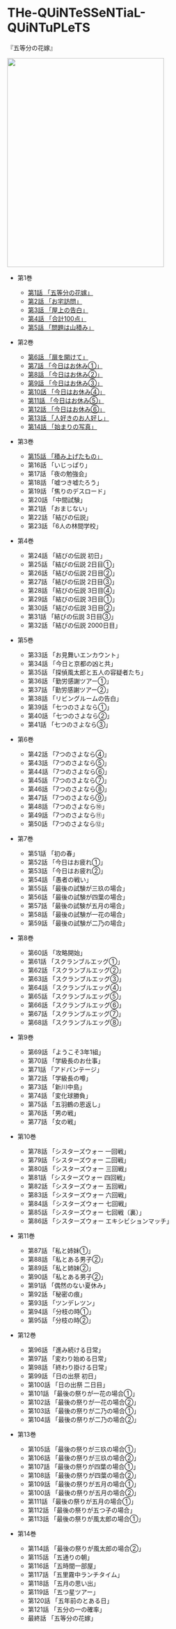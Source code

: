 # THe-QUiNTeSSeNTiaL-QUiNTuPLeTS

『五等分の花嫁』

<image src=https://user-images.githubusercontent.com/3541096/80665775-59f33680-8ad5-11ea-9e93-3a998e197db7.png width=360 height=480>


- 第1巻

  - [第1話 「五等分の花嫁」](https://github.com/kako-jun/THe-QUiNTeSSeNTiaL-QUiNTuPLeTS/wiki/%E7%AC%AC1%E8%A9%B1-%E3%80%8C%E4%BA%94%E7%AD%89%E5%88%86%E3%81%AE%E8%8A%B1%E5%AB%81%E3%80%8D)
  - [第2話 「お宅訪問」](https://github.com/kako-jun/THe-QUiNTeSSeNTiaL-QUiNTuPLeTS/wiki/%E7%AC%AC2%E8%A9%B1-%E3%80%8C%E3%81%8A%E5%AE%85%E8%A8%AA%E5%95%8F%E3%80%8D)
  - [第3話 「屋上の告白」](https://github.com/kako-jun/THe-QUiNTeSSeNTiaL-QUiNTuPLeTS/wiki/%E7%AC%AC3%E8%A9%B1-%E3%80%8C%E5%B1%8B%E4%B8%8A%E3%81%AE%E5%91%8A%E7%99%BD%E3%80%8D)
  - [第4話 「合計100点」](https://github.com/kako-jun/THe-QUiNTeSSeNTiaL-QUiNTuPLeTS/wiki/%E7%AC%AC4%E8%A9%B1-%E3%80%8C%E5%90%88%E8%A8%88100%E7%82%B9%E3%80%8D)
  - [第5話 「問題は山積み」](https://github.com/kako-jun/THe-QUiNTeSSeNTiaL-QUiNTuPLeTS/wiki/%E7%AC%AC5%E8%A9%B1-%E3%80%8C%E5%95%8F%E9%A1%8C%E3%81%AF%E5%B1%B1%E7%A9%8D%E3%81%BF%E3%80%8D)

- 第2巻

  - [第6話 「扉を開けて」](https://github.com/kako-jun/THe-QUiNTeSSeNTiaL-QUiNTuPLeTS/wiki/%E7%AC%AC6%E8%A9%B1-%E3%80%8C%E6%89%89%E3%82%92%E9%96%8B%E3%81%91%E3%81%A6%E3%80%8D)
  - [第7話 「今日はお休み①」](https://github.com/kako-jun/THe-QUiNTeSSeNTiaL-QUiNTuPLeTS/wiki/%E7%AC%AC7%E8%A9%B1-%E3%80%8C%E4%BB%8A%E6%97%A5%E3%81%AF%E3%81%8A%E4%BC%91%E3%81%BF%E2%91%A0%E3%80%8D)
  - [第8話 「今日はお休み②」](https://github.com/kako-jun/THe-QUiNTeSSeNTiaL-QUiNTuPLeTS/wiki/%E7%AC%AC8%E8%A9%B1-%E3%80%8C%E4%BB%8A%E6%97%A5%E3%81%AF%E3%81%8A%E4%BC%91%E3%81%BF%E2%91%A1%E3%80%8D)
  - [第9話 「今日はお休み③」](https://github.com/kako-jun/THe-QUiNTeSSeNTiaL-QUiNTuPLeTS/wiki/%E7%AC%AC9%E8%A9%B1-%E3%80%8C%E4%BB%8A%E6%97%A5%E3%81%AF%E3%81%8A%E4%BC%91%E3%81%BF%E2%91%A2%E3%80%8D)
  - [第10話 「今日はお休み④」](https://github.com/kako-jun/THe-QUiNTeSSeNTiaL-QUiNTuPLeTS/wiki/%E7%AC%AC10%E8%A9%B1-%E3%80%8C%E4%BB%8A%E6%97%A5%E3%81%AF%E3%81%8A%E4%BC%91%E3%81%BF%E2%91%A3%E3%80%8D)
  - [第11話 「今日はお休み⑤」](https://github.com/kako-jun/THe-QUiNTeSSeNTiaL-QUiNTuPLeTS/wiki/%E7%AC%AC11%E8%A9%B1-%E3%80%8C%E4%BB%8A%E6%97%A5%E3%81%AF%E3%81%8A%E4%BC%91%E3%81%BF%E2%91%A4%E3%80%8D)
  - [第12話 「今日はお休み⑥」](https://github.com/kako-jun/THe-QUiNTeSSeNTiaL-QUiNTuPLeTS/wiki/%E7%AC%AC12%E8%A9%B1-%E3%80%8C%E4%BB%8A%E6%97%A5%E3%81%AF%E3%81%8A%E4%BC%91%E3%81%BF%E2%91%A5%E3%80%8D)
  - [第13話 「人好きのお人好し」](https://github.com/kako-jun/THe-QUiNTeSSeNTiaL-QUiNTuPLeTS/wiki/%E7%AC%AC13%E8%A9%B1-%E3%80%8C%E4%BA%BA%E5%A5%BD%E3%81%8D%E3%81%AE%E3%81%8A%E4%BA%BA%E5%A5%BD%E3%81%97%E3%80%8D)
  - [第14話 「始まりの写真」](https://github.com/kako-jun/THe-QUiNTeSSeNTiaL-QUiNTuPLeTS/wiki/%E7%AC%AC14%E8%A9%B1-%E3%80%8C%E5%A7%8B%E3%81%BE%E3%82%8A%E3%81%AE%E5%86%99%E7%9C%9F%E3%80%8D)

- 第3巻

  - [第15話 「積み上げたもの」](https://github.com/kako-jun/THe-QUiNTeSSeNTiaL-QUiNTuPLeTS/wiki/%E7%AC%AC15%E8%A9%B1-%E3%80%8C%E7%A9%8D%E3%81%BF%E4%B8%8A%E3%81%92%E3%81%9F%E3%82%82%E3%81%AE%E3%80%8D)
  - 第16話 「いじっぱり」
  - 第17話 「夜の勉強会」
  - 第18話 「嘘つき嘘たろう」
  - 第19話 「焦りのデスロード」
  - 第20話 「中間試験」
  - 第21話 「おまじない」
  - 第22話 「結びの伝説」
  - 第23話 「6人の林間学校」
  
- 第4巻

  - 第24話 「結びの伝説 初日」
  - 第25話 「結びの伝説 2日目①」
  - 第26話 「結びの伝説 2日目②」
  - 第27話 「結びの伝説 2日目③」
  - 第28話 「結びの伝説 3日目④」
  - 第29話 「結びの伝説 3日目①」
  - 第30話 「結びの伝説 3日目②」
  - 第31話 「結びの伝説 3日目③」
  - 第32話 「結びの伝説 2000日目」
  
- 第5巻

  - 第33話 「お見舞いエンカウント」
  - 第34話 「今日と京都の凶と共」
  - 第35話 「探偵風太郎と五人の容疑者たち」
  - 第36話 「勤労感謝ツアー①」
  - 第37話 「勤労感謝ツアー②」
  - 第38話 「リビングルームの告白」
  - 第39話 「七つのさよなら①」
  - 第40話 「七つのさよなら②」
  - 第41話 「七つのさよなら③」
  
- 第6巻

  - 第42話 「7つのさよなら④」
  - 第43話 「7つのさよなら⑤」
  - 第44話 「7つのさよなら⑥」
  - 第45話 「7つのさよなら⑦」
  - 第46話 「7つのさよなら⑧」
  - 第47話 「7つのさよなら⑨」
  - 第48話 「7つのさよなら⑩」
  - 第49話 「7つのさよなら⑪」
  - 第50話 「7つのさよなら⑫」
  
- 第7巻

  - 第51話 「初の春」
  - 第52話 「今日はお疲れ①」
  - 第53話 「今日はお疲れ②」
  - 第54話 「愚者の戦い」
  - 第55話 「最後の試験が三玖の場合」
  - 第56話 「最後の試験が四葉の場合」
  - 第57話 「最後の試験が五月の場合」
  - 第58話 「最後の試験が一花の場合」
  - 第59話 「最後の試験が二乃の場合」
  
- 第8巻

  - 第60話 「攻略開始」
  - 第61話 「スクランブルエッグ①」
  - 第62話 「スクランブルエッグ②」
  - 第63話 「スクランブルエッグ③」
  - 第64話 「スクランブルエッグ④」
  - 第65話 「スクランブルエッグ⑤」
  - 第66話 「スクランブルエッグ⑥」
  - 第67話 「スクランブルエッグ⑦」
  - 第68話 「スクランブルエッグ⑧」
  
- 第9巻

  - 第69話 「ようこそ3年1組」
  - 第70話 「学級長のお仕事」
  - 第71話 「アドバンテージ」
  - 第72話 「学級長の噂」
  - 第73話 「新川中島」
  - 第74話 「変化球勝負」
  - 第75話 「五羽鶴の恩返し」
  - 第76話 「男の戦」
  - 第77話 「女の戦」
  
- 第10巻

  - 第78話 「シスターズウォー 一回戦」
  - 第79話 「シスターズウォー 二回戦」
  - 第80話 「シスターズウォー 三回戦」
  - 第81話 「シスターズウォー 四回戦」
  - 第82話 「シスターズウォー 五回戦」
  - 第83話 「シスターズウォー 六回戦」
  - 第84話 「シスターズウォー 七回戦」
  - 第85話 「シスターズウォー 七回戦（裏）」
  - 第86話 「シスターズウォー エキシビションマッチ」
  
- 第11巻

  - 第87話 「私と姉妹①」
  - 第88話 「私とある男子②」
  - 第89話 「私と姉妹②」
  - 第90話 「私とある男子②」
  - 第91話 「偶然のない夏休み」
  - 第92話 「秘密の痕」
  - 第93話 「ツンデレツン」
  - 第94話 「分枝の時①」
  - 第95話 「分枝の時②」
  
- 第12巻

  - 第96話 「進み続ける日常」
  - 第97話 「変わり始める日常」
  - 第98話 「終わり掛ける日常」
  - 第99話 「日の出祭 初日」
  - 第100話 「日の出祭 二日目」
  - 第101話 「最後の祭りが一花の場合①」
  - 第102話 「最後の祭りが一花の場合②」
  - 第103話 「最後の祭りが二乃の場合①」
  - 第104話 「最後の祭りが二乃の場合②」
  
- 第13巻

  - 第105話 「最後の祭りが三玖の場合①」
  - 第106話 「最後の祭りが三玖の場合②」
  - 第107話 「最後の祭りが四葉の場合①」
  - 第108話 「最後の祭りが四葉の場合②」
  - 第109話 「最後の祭りが五月の場合①」
  - 第100話 「最後の祭りが五月の場合②」
  - 第111話 「最後の祭りが五月の場合①」
  - 第112話 「最後の祭りが五つ子の場合」
  - 第113話 「最後の祭りが風太郎の場合①」
  
- 第14巻

  - 第114話 「最後の祭りが風太郎の場合②」
  - 第115話 「五通りの朝」
  - 第116話 「五時間一部屋」
  - 第117話 「五里霧中ランチタイム」
  - 第118話 「五月の思い出」
  - 第119話 「五つ星ツアー」
  - 第120話 「五年前のとある日」
  - 第121話 「五分の一の確率」
  - 最終話 「五等分の花嫁」
